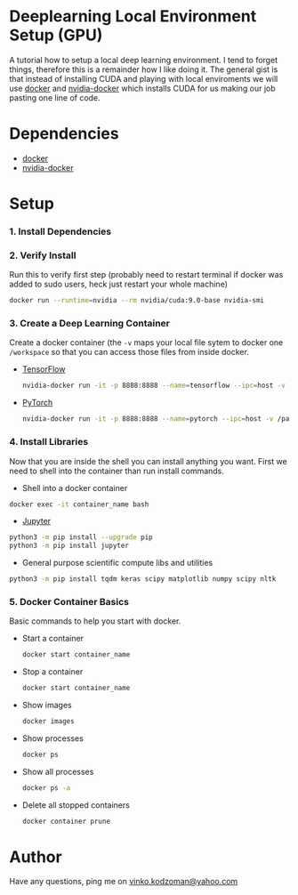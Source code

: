 # Deeplearning Local Environment Setup (GPU)

A tutorial how to setup a local deep learning environment. I tend to forget things, therefore this is a remainder how I like doing it. The general gist is that instead of installing CUDA and playing with local enviroments we will use [docker](https://www.docker.com/) and [nvidia-docker](https://github.com/NVIDIA/nvidia-docker) which installs CUDA for us making our job pasting one line of code.

# Dependencies

* [docker](https://docs.docker.com/install/)
* [nvidia-docker](https://github.com/NVIDIA/nvidia-docker)

# Setup

### 1. Install Dependencies
### 2. Verify Install

Run this to verify first step (probably need to restart terminal if docker was added to sudo users, heck just restart your whole machine) 
  ```bash
  docker run --runtime=nvidia --rm nvidia/cuda:9.0-base nvidia-smi
  ```

### 3. Create a Deep Learning Container
Create a docker container (the `-v` maps your local file sytem to docker one `/workspace` so that you can access those files from inside docker.

  * [TensorFlow](https://www.tensorflow.org/)
     ```bash 
    nvidia-docker run -it -p 8888:8888 --name=tensorflow --ipc=host -v /path_to_your_project_dir:/workspace gcr.io/tensorflow/tensorflow:latest-gpu-py3
    ```
    
  * [PyTorch](https://pytorch.org/)
    ```bash
    nvidia-docker run -it -p 8888:8888 --name=pytorch --ipc=host -v /path_to_your_project_dir:/workspace pytorch/pytorch:latest
    ```

  
### 4. Install Libraries
Now that you are inside the shell you can install anything you want. First we need to shell into the container than run install commands.
  * Shell into a docker container
  ```bash
  docker exec -it container_name bash
  ```

  * [Jupyter](https://jupyter.org/install)
  ```bash
  python3 -m pip install --upgrade pip
  python3 -m pip install jupyter
  ```

  * General purpose scientific compute libs and utilities
  ```bash
  python3 -m pip install tqdm keras scipy matplotlib numpy scipy nltk
  ```
  
### 5. Docker Container Basics
Basic commands to help you start with docker.

  * Start a container
    ```bash
    docker start container_name
    ```
  
  * Stop a container
     ```bash
     docker start container_name
     ```
  
  * Show images
    ```bash
    docker images
    ```
  
  * Show processes
    ```bash
    docker ps
    ```
  
  * Show all processes
    ```bash
    docker ps -a
    ```
  
  * Delete all stopped containers
    ```bash
    docker container prune
    ```
 
# Author

Have any questions, ping me on vinko.kodzoman@yahoo.com
